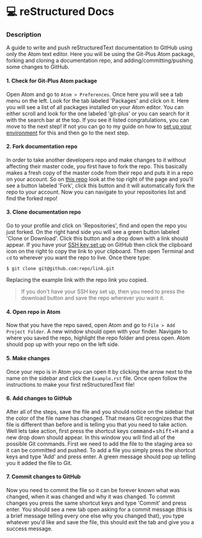 # :computer: reStructured Docs

### Description
A guide to write and push reStructuredText documentation to GitHub using only the Atom text editor. Here you will be using the Git-Plus Atom package, forking and cloning a documentation repo, and adding/committing/pushing some changes to GitHub.

#### 1. Check for Git-Plus Atom package
Open Atom and go to `Atom > Preferences`.  Once here you will see a tab menu on the left.  Look for the tab labeled 'Packages' and click on it.  Here you will see a list of all packages installed on your Atom editor.  You can either scroll and look for the one labeled 'git-plus' or you can search for it with the search bar at the top.  If you see it listed congratulations, you can move to the next step!  If not you can go to my guide on how to [set up your environment](https://github.com/JediKev/reStructured-docs-setup) for this and then go to the next step.

#### 2. Fork documentation repo
In order to take another developers repo and make changes to it without affecting their master code, you first have to fork the repo.  This basically makes a fresh copy of the master code from their repo and puts it in a repo on your account. So on [this repo](https://github.com/JediKev/reStructured-docs) look at the top right of the page and you'll see a button labeled 'Fork', click this button and it will automatically fork the repo to your account.  Now you can navigate to your repositories list and find the forked repo!

#### 3. Clone documentation repo
Go to your profile and click on 'Repositories', find and open the repo you just forked.  On the right hand side you will see a green button labeled 'Clone or Download'.  Click this button and a drop down with a link should appear.  If you have your [SSH key set up](https://help.github.com/articles/adding-a-new-ssh-key-to-your-github-account/) on GitHub then click the clipboard icon on the right to copy the link to your clipboard.  Then open Terminal and `cd` to wherever you want the repo to live.  Once there type:
```
$ git clone git@github.com:repo/link.git
```
Replacing the example link with the repo link you copied.
>If you don't have your SSH key set up, then you need to press the download button and save the repo wherever you want it.

#### 4. Open repo in Atom
Now that you have the repo saved, open Atom and go to `File > Add Project Folder`.  A new window should open with your finder.  Navigate to where you saved the repo, highlight the repo folder and press open.  Atom should pop up with your repo on the left side.

#### 5. Make changes
Once your repo is in Atom you can open it by clicking the arrow next to the name on the sidebar and click the `Example.rst` file.  Once open follow the instructions to make your first reStructuredText file!

#### 6. Add changes to GitHub
After all of the steps, save the file and you should notice on the sidebar that the color of the file name has changed.  That means Git recognizes that the file is different than before and is telling you that you need to take action.  Well lets take action, first press the shortcut keys <kbd>command</kbd>+<kbd>shift</kbd>+<kbd>H</kbd> and a new drop down should appear.  In this window you will find all of the possible Git commands.  First we need to add the file to the staging area so it can be committed and pushed.  To add a file you simply press the shortcut keys and type 'Add' and press enter.  A green message should pop up telling you it added the file to Git.

#### 7. Commit changes to GitHub
Now you need to commit the file so it can be forever known what was changed, when it was changed and why it was changed.  To commit changes you press the same shortcut keys and type 'Commit' and press enter.  You should see a new tab open asking for a commit message (this is a brief message telling every one else why you changed that), you type whatever you'd like and save the file, this should exit the tab and give you a success message.

